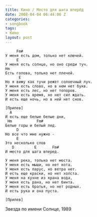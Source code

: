 ```yaml
---
title: Кино / Место для шага вперёд
date: 2008-04-04 06:44:00 Z
categories:
- songbook
tags:
- Кино
layout: post
---
```


	     Fm#
	У меня есть дом, только нет ключей.
	     E
	У меня есть солнце, но оно среди туч.
	Hm
	Есть голова, только нет плечей.
	      E
	Hо я вижу как тучи режет солнечный луч.
	У меня есть слово, но в нем нет букв.
	У меня есть лес, но нет топоров.
	У меня есть время, но нет сил ждать.
	И есть еще ночь, но в ней нет снов.
	
	[Припев]
	  A
	И есть еще белые белые дни,
	 Hm	          Fm#
	Белые горы и белый лед.
	     D
	Hо все что мне нужно -
	     E
	Это несколько слов
	   D	     E       Fm#
	И место для шага вперед.
	
	У меня река, только нет моста.
	У меня есть мыши, но нет кота.
	У меня есть парус, но ветра нет.
	И есть еще краски, но нет холста.
	У меня на кухне из крана вода,
	У меня есть рана, но нет бинта.
	У меня есть братья, но нет родных.
	И есть рука и она пуста.
	
	[Припев]

Звезда по имени Солнце, 1989

